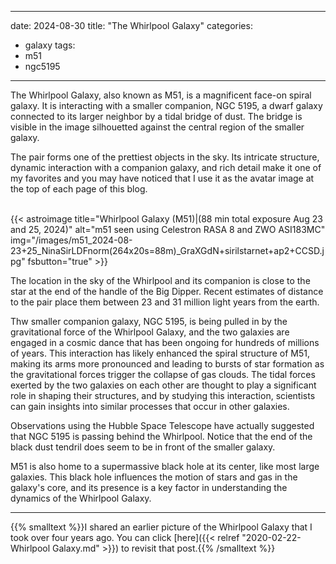 ------
date: 2024-08-30
title: "The Whirlpool Galaxy"
categories:
- galaxy
tags:
- m51
- ngc5195
---

The Whirlpool Galaxy, also known as M51, 
is a magnificent face-on spiral galaxy. 
It is interacting with a smaller companion, NGC 5195, a dwarf galaxy connected to its larger neighbor by a tidal bridge of dust. The bridge is visible in the image silhouetted against the central region of the smaller galaxy. 
  
<!--more-->
The pair forms one of the prettiest objects in the sky.  Its intricate structure, dynamic interaction with a companion galaxy, and rich detail make it one of my favorites and you may have noticed that I use it as the avatar image at the top of each page of this blog.


   
<br>
{{< astroimage
title="Whirlpool Galaxy (M51)|(88 min total exposure Aug 23 and 25, 2024)"
   alt="m51 seen using Celestron RASA 8 and ZWO ASI183MC"
   img="/images/m51_2024-08-23+25_NinaSirLDFnorm(264x20s=88m)_GraXGdN+sirilstarnet+ap2+CCSD.jpg"
   fsbutton="true"
>}}
<br>


   
The location in the sky of the Whirlpool and its companion is close to the star at the end of the handle of the Big Dipper.
Recent estimates of distance to the pair place them between 23 and 31 million light years from the earth.

Thw smaller companion galaxy, NGC 5195, is being pulled in by the gravitational force of the Whirlpool Galaxy, and the two galaxies are engaged in a cosmic dance that has been ongoing for hundreds of millions of years. This interaction has likely enhanced the spiral structure of M51, making its arms more pronounced and leading to bursts of star formation as the gravitational forces trigger the collapse of gas clouds.
The tidal forces exerted by the two galaxies on each other are thought to play a significant role in shaping their structures, and by studying this interaction, scientists can gain insights into similar processes that occur in other galaxies.

Observations using the Hubble Space Telescope have actually suggested that NGC 5195 is passing behind the Whirlpool. Notice that the end of the black dust tendril does seem to be in front of the smaller galaxy.

M51 is also home to a supermassive black hole at its center, like most large galaxies. This black hole influences the motion of stars and gas in the galaxy's core, and its presence is a key factor in understanding the dynamics of the Whirlpool Galaxy.


---
{{% smalltext %}}I shared an earlier picture of the Whirlpool Galaxy that I took over four years ago.
You can click [here]({{< relref "2020-02-22-Whirlpool Galaxy.md" >}})
to revisit that post.{{% /smalltext %}}